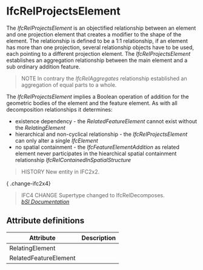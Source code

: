 IfcRelProjectsElement
=====================
The _IfcRelProjectsElement_ is an objectified relationship between an element
and one projection element that creates a modifier to the shape of the
element. The relationship is defined to be a 1:1 relationship, if an element
has more than one projection, several relationship objects have to be used,
each pointing to a different projection element. The _IfcRelProjectsElement_
establishes an aggregation relationship between the main element and a sub
ordinary addition feature.  
  
> NOTE  In contrary the _IfcRelAggregates_ relationship established an
> aggregation of equal parts to a whole.  
  
The _IfcRelProjectsElement_ implies a Boolean operation of addition for the
geometric bodies of the element and the feature element. As with all
decomposition relationships it determines:  
  
* existence dependency - the _RelatedFeatureElement_ cannot exist without the _RelatingElement_  
* hierarchical and non-cyclical relationship - the _IfcRelProjectsElement_ can only alter a single _IfcElement_  
* no spatial containment - the _IfcFeatureElementAddition_ as related element never participates in the hiearchical spatial containment relationship _IfcRelContainedInSpatialStructure_  
  
> HISTORY  New entity in IFC2x2.  
  
{ .change-ifc2x4}  
> IFC4 CHANGE  Supertype changed to IfcRelDecomposes.  
[ _bSI
Documentation_](https://standards.buildingsmart.org/IFC/DEV/IFC4_2/FINAL/HTML/schema/ifcproductextension/lexical/ifcrelprojectselement.htm)


Attribute definitions
---------------------
| Attribute             | Description   |
|-----------------------|---------------|
| RelatingElement       |               |
| RelatedFeatureElement |               |

